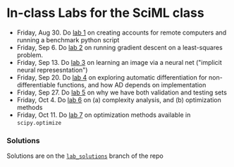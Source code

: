 # In-class Labs for the SciML class

- Friday, Aug 30. Do [lab 1](lab01.md) on creating accounts for remote computers and running a benchmark python script
- Friday, Sep 6. Do [lab 2](lab02.md) on running gradient descent on a least-squares problem.
- Friday, Sep 13. Do [lab 3](lab03.md) on learning an image via a neural net ("implicit neural represesntation")
- Friday, Sep 20. Do [lab 4](lab04.md) on exploring automatic differentiation for non-differentiable functions, and how AD depends on implementation
- Friday, Sep 27. Do [lab 5](lab05.md) on why we have both validation and testing sets
- Friday, Oct 4. Do [lab 6](lab06.md) on (a) complexity analysis, and (b) optimization methods
- Friday, Oct 11. Do [lab 7](lab07.md) on optimization methods available in `scipy.optimize`

### Solutions
Solutions are on the [`lab_solutions`](../../../tree/lab_solutions/Labs) branch of the repo
